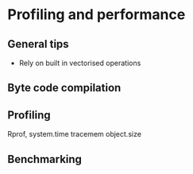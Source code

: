 # Profiling and performance

## General tips

* Rely on built in vectorised operations

## Byte code compilation

## Profiling

Rprof, system.time
tracemem
object.size

## Benchmarking
